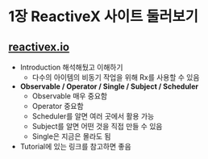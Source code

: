 # 1장 ReactiveX 사이트 둘러보기

## [reactivex.io](http://reactivex.io)

- Introduction 해석해뒀고 이해하기
  - 다수의 아이템의 비동기 작업을 위해 Rx를 사용할 수 있음
- **Observable / Operator / Single / Subject / Scheduler**
  - Observable 매우 중요함
  - Operator 중요함
  - Scheduler를 알면 여러 곳에서 활용 가능
  - Subject를 알면 어떤 것을 직접 만들 수 있음
  - Single은 지금은 몰라도 됨
- Tutorial에 있는 링크를 참고하면 좋음